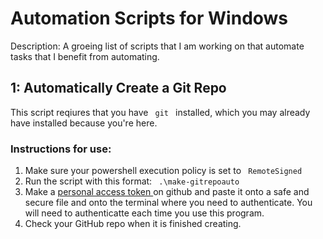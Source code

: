 <h1> Automation Scripts for Windows </h1>

Description: A groeing list of scripts that I am working on that automate tasks that I benefit from automating.

<h2> 1: Automatically Create a Git Repo </h2>
This script reqiures that you have <code> git </code> installed, which you may already have installed because you're here.

<h3> Instructions for use: </h3>
<ol>
   <li> Make sure your powershell execution policy is set to <code> RemoteSigned </code> </li>
   <li> Run the script with this format: <code> .\make-gitrepoauto</code> </li>
   <li> Make a <a href="https://docs.github.com/en/authentication/keeping-your-account-and-data-secure/creating-a-personal-access-token"> personal access token </a> on github and paste it onto a safe and secure file and onto the terminal where you need to authenticate. You will need to authenticatte each time you use this program.</li>
   <li> Check your GitHub repo when it is finished creating. </li>
</ol>
